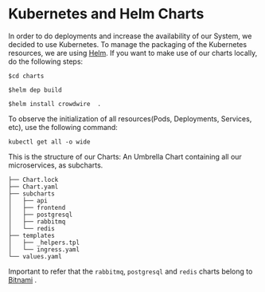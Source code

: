 # Kubernetes and Helm Charts

In order to do deployments and increase the availability of our System, we decided to use Kubernetes. To manage the packaging of  the Kubernetes resources, we are using  [Helm]( https://helm.sh/). If you want to make use of our charts locally, do the following steps:

```
$cd charts

$helm dep build

$helm install crowdwire  .
```

To observe the initialization of all resources(Pods, Deployments, Services, etc), use the following command:

```
kubectl get all -o wide 
```

This is the structure of our Charts: An Umbrella Chart containing all our microservices, as subcharts. 

```
├── Chart.lock
├── Chart.yaml
├── subcharts
│   ├── api
│   ├── frontend
│   ├── postgresql
│   ├── rabbitmq
│   └── redis
├── templates
│   ├── _helpers.tpl
│   └── ingress.yaml
└── values.yaml
```

 

Important to refer that the `rabbitmq`, `postgresql` and `redis` charts belong to [Bitnami](https://github.com/bitnami) .

